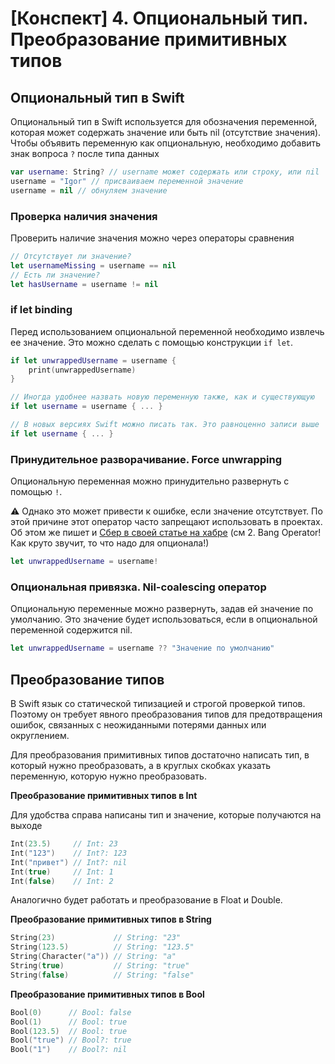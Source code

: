 # [Конспект] 4. Опциональный тип. Преобразование примитивных типов

## Опциональный тип в Swift

Опциональный тип в Swift используется для обозначения переменной, которая может содержать значение или быть nil (отсутствие значения). Чтобы объявить переменную как опциональную, необходимо добавить знак вопроса `?` после типа данных

```swift
var username: String? // username может содержать или строку, или nil
username = "Igor" // присваиваем переменной значение
username = nil // обнуляем значение
```

### Проверка наличия значения

Проверить наличие значения можно через операторы сравнения

```swift
// Отсутствует ли значение?
let usernameMissing = username == nil
// Есть ли значение?
let hasUsername = username != nil

```

### if let binding

Перед использованием опциональной переменной необходимо извлечь ее значение. Это можно сделать с помощью конструкции `if let`.

```swift
if let unwrappedUsername = username {
    print(unwrappedUsername)
}

// Иногда удобнее назвать новую переменную также, как и существующую
if let username = username { ... }

// В новых версиях Swift можно писать так. Это равноценно записи выше
if let username { ... }

```

### Принудительное разворачивание. Force unwrapping

Опциональную переменная можно принудительно развернуть с помощью `!`.

⚠️ Однако это может привести к ошибке, если значение отсутствует. По этой причине этот оператор часто запрещают использовать в проектах. Об этом же пишет и [Сбер в своей статье на хабре](https://habr.com/ru/companies/sberbank/articles/340736/) (см 2. Bang Operator! Как круто звучит, то что надо для опционала!)

```swift
let unwrappedUsername = username!
```

### Опциональная привязка. Nil-coalescing оператор

Опциональную переменные можно развернуть, задав ей значение по умолчанию. Это значение будет использоваться, если в опциональной переменной содержится nil.

```swift
let unwrappedUsername = username ?? "Значение по умолчанию"
```

## Преобразование типов

В Swift язык со статической типизацией и строгой проверкой типов. Поэтому он требует явного преобразования типов для предотвращения ошибок, связанных с неожиданными потерями данных или округлением.

Для преобразования примитивных типов достаточно написать тип, в который нужно преобразовать, а в круглых скобках указать переменную, которую нужно преобразовать.

**Преобразование примитивных типов в Int**

Для удобства справа написаны тип и значение, которые получаются на выходе

```swift
Int(23.5)     // Int: 23
Int("123")    // Int?: 123
Int("привет") // Int?: nil
Int(true)     // Int: 1
Int(false)    // Int: 2
```

Аналогично будет работать и преобразование в Float и Double.

**Преобразование примитивных типов в String**

```swift
String(23)             // String: "23"
String(123.5)          // String: "123.5" 
String(Character("a")) // String: "a"
String(true)           // String: "true"
String(false)          // String: "false"
```

**Преобразование примитивных типов в Bool**

```swift
Bool(0)      // Bool: false
Bool(1)      // Bool: true
Bool(123.5)  // Bool: true
Bool("true") // Bool?: true
Bool("1")    // Bool?: nil
```
